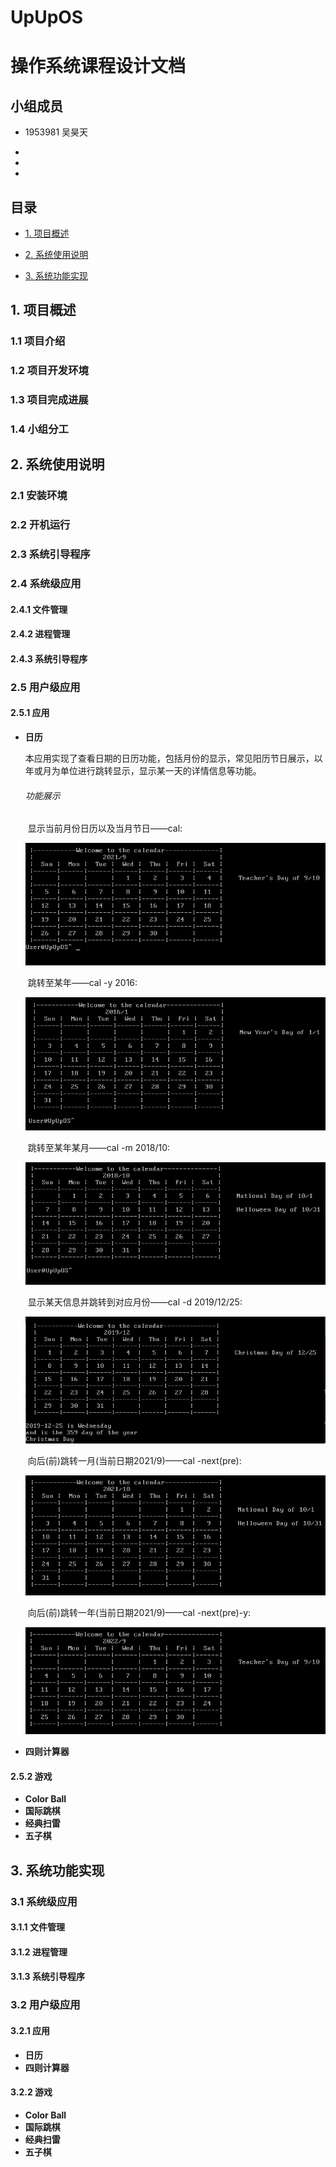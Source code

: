 # UpUpOS



# 操作系统课程设计文档



## 小组成员

+ 1953981 吴昊天
+ 

+ 

+ 



## 目录

+ [1. 项目概述](#1-项目概述 )

+ [2. 系统使用说明](#2-系统使用说明)

+ [3. 系统功能实现](#3-系统功能实现)





## 1. 项目概述



### 1.1 项目介绍

### 1.2 项目开发环境

### 1.3 项目完成进展

### 1.4 小组分工





## 2. 系统使用说明



### 2.1 安装环境

### 2.2 开机运行

### 2.3 系统引导程序

### 2.4 系统级应用



#### 2.4.1 文件管理

#### 2.4.2 进程管理

#### 2.4.3 系统引导程序

### 2.5 用户级应用



#### 2.5.1 应用

+ **日历**

   ​        本应用实现了查看日期的日历功能，包括月份的显示，常见阳历节日展示，以年或月为单位进行跳转显示，显示某一天的详情信息等功能。

   ######  功能展示

   ​        显示当前月份日历以及当月节日——cal:

   <img src="README.assets/image-20210829171738990.png" alt="image-20210829171738990" style="zoom:80%;" />

   ​        跳转至某年——cal -y 2016:

   <img src="README.assets/image-20210829172308472.png" alt="image-20210829172308472" style="zoom:80%;" />

   ​        跳转至某年某月——cal -m 2018/10:

   <img src="README.assets/image-20210829172508321.png" alt="image-20210829172508321" style="zoom:80%;" />

   ​        显示某天信息并跳转到对应月份——cal -d 2019/12/25:

   <img src="README.assets/image-20210829172709474.png" alt="image-20210829172709474" style="zoom:80%;" />

   ​        向后(前)跳转一月(当前日期2021/9)——cal -next(pre):

   <img src="README.assets/image-20210829173301064.png" alt="image-20210829173301064" style="zoom:80%;" />

   ​        向后(前)跳转一年(当前日期2021/9)——cal -next(pre)-y:

   <img src="README.assets/image-20210829173424904.png" alt="image-20210829173424904" style="zoom:80%;" />

+ **四则计算器**

#### 2.5.2 游戏

+ **Color Ball**
+ **国际跳棋**
+ **经典扫雷**
+ **五子棋**

## 3. 系统功能实现

### 3.1 系统级应用



#### 3.1.1 文件管理

#### 3.1.2 进程管理

#### 3.1.3 系统引导程序

### 3.2 用户级应用



#### 3.2.1 应用

+ **日历**
+ **四则计算器**

#### 3.2.2 游戏

+ **Color Ball**
+ **国际跳棋**
+ **经典扫雷**
+ **五子棋**





